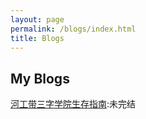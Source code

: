```yaml
---
layout: page
permalink: /blogs/index.html
title: Blogs
---
```


## My Blogs

[河工带三字学院生存指南](./blogs/%E7%94%9F%E5%AD%98%E6%89%8B%E5%86%8C.md):未完结

